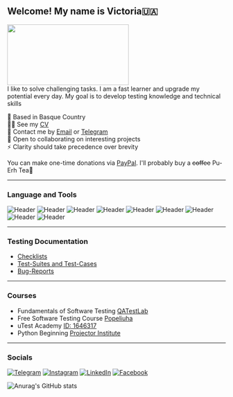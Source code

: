 ## Welcome! My name is Victoria🇺🇦
<div id="header" align="lest">
  <img src="https://media.giphy.com/media/L8K62iTDkzGX6/giphy.gif" width="280" height="140"/>
</div> 
I like to solve challenging tasks. I am a fast learner and
upgrade my potential every day. My goal is to develop
testing knowledge and technical skills

📍 Based in Basque Country\
👩‍💻 See my [CV](https://drive.google.com/file/d/1DVHZVcHWGGTAjC19mZXoL4CRIprFvPxP/view?usp=sharing)\
📧 Contact me by [Email](mailto:vikpo6969@gmail.com) or [Telegram](https://t.me/vikpo6969)\
🤝 Open to collaborating on interesting projects\
⚡️ Clarity should take precedence over brevity 

You can make one-time donations via [PayPal](https://paypal.me/vikpo6969?country.x=FR&locale.x=en_US). I'll probably buy a ~~coffee~~ Pu-Erh Tea🍵

---

### Language and Tools

![Header](https://img.shields.io/badge/Jira-090909?style=for-the-badge&logo=jira&logoColor=136be1)
![Header](https://img.shields.io/badge/TestLink-090909?style=for-the-badge&logo=swagger&logoColor=7ede2b)
![Header](https://img.shields.io/badge/Github-090909?style=for-the-badge&logo=github&logoColor=8cc4d7)
![Header](https://img.shields.io/badge/TestRail-090909?style=for-the-badge&logo=azuredevops&logoColor=0074d0)
![Header](https://img.shields.io/badge/DevTools-090909?style=for-the-badge&logo=googlechrome&logoColor=2674f2)
![Header](https://img.shields.io/badge/TestRail-090909?style=for-the-badge&logo=&logoColor=71b556)
![Header](https://img.shields.io/badge/Snagit-090909?style=for-the-badge&logo=fiddler&logoColor=8cc4d7)
![Header](https://img.shields.io/badge/XMind-090909?style=for-the-badge&logo=charlesproxy&logoColor=8cc4d7)
![Header](https://img.shields.io/badge/Scrum-090909?style=for-the-badge&logo=charlesproxy&logoColor=8cc4d7)


---

### Testing Documentation

- [Checklists]()
- [Test-Suites and Test-Cases]()
- [Bug-Reports]()



---

### Courses
* Fundamentals of Software Testing [QATestLab](https://github.com/VictoryUA/VictoryUA/blob/main/certificate.pdf)
* Free Software Testing Course [Popeliuha](https://www.youtube.com/@Popeliuha)
* uTest Academy [ID: 1646317](https://www.utest.com)
* Python Beginning [Projector Institute](https://prjctr.com)

---

### Socials
[![Telegram](https://img.shields.io/badge/-Telegram-090909?style=for-the-badge&logo=telegram&logoColor=27A0D9)](https://t.me/vikaposokhova)
[![Instagram](https://img.shields.io/badge/-Instagram-090909?style=for-the-badge&logo=instagram&logoColor=B4068E)](https://www.instagram.com/me.as.vi)
[![LinkedIn](https://img.shields.io/badge/-LinkedIn-090909?style=for-the-badge&logo=linkedin&logoColor=007BB6)](https://www.linkedin.com/in/victoria-posokhova-177400239)
[![Facebook](https://img.shields.io/badge/-Facebook-090909?style=for-the-badge&logo=Facebook&logoColor=1195F5)](https://www.facebook.com/profile.php?id=100085935053002)

![Anurag's GitHub stats](https://github-readme-stats.vercel.app/api?username=VictoryUA&show_icons=true&theme=radical)
